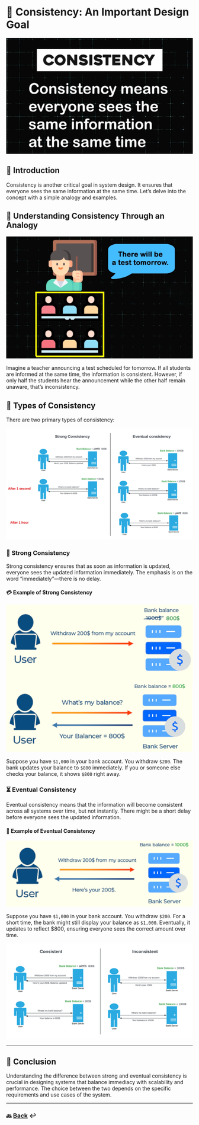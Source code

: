 # 🎯 **Consistency: An Important Design Goal** 

![11.png](img/11.png)

## 📖 **Introduction**

Consistency is another critical goal in system design. It ensures that everyone sees the same information at the same time. Let’s delve into the concept with a simple analogy and examples.

## 🧩 **Understanding Consistency Through an Analogy**

![12.png](img/12.png)

Imagine a teacher announcing a test scheduled for tomorrow. If all students are informed at the same time, the information is consistent. However, if only half the students hear the announcement while the other half remain unaware, that’s inconsistency.

## 🔄 **Types of Consistency**

There are two primary types of consistency:

![13.png](img/13.png)

### 💪 **Strong Consistency**

Strong consistency ensures that as soon as information is updated, everyone sees the updated information immediately. The emphasis is on the word “immediately”—there is no delay.

#### 💳 **Example of Strong Consistency**

![14.png](img/14.png)

Suppose you have `$1,000` in your bank account. You withdraw `$200`. The bank updates your balance to `$800` immediately. If you or someone else checks your balance, it shows `$800` right away.

### ⏳ **Eventual Consistency**

Eventual consistency means that the information will become consistent across all systems over time, but not instantly. There might be a short delay before everyone sees the updated information.

#### 🏦 **Example of Eventual Consistency**

![15.png](img/15.png)

Suppose you have `$1,000` in your bank account. You withdraw `$200`. For a short time, the bank might still display your balance as `$1,000`. Eventually, it updates to reflect $800, ensuring everyone sees the correct amount over time.

![16.png](img/16.png)

---
## 🏁 **Conclusion**

Understanding the difference between strong and eventual consistency is crucial in designing systems that balance immediacy with scalability and performance. The choice between the two depends on the specific requirements and use cases of the system.

---

### **🔙 [Back](../README.md)** ↩️